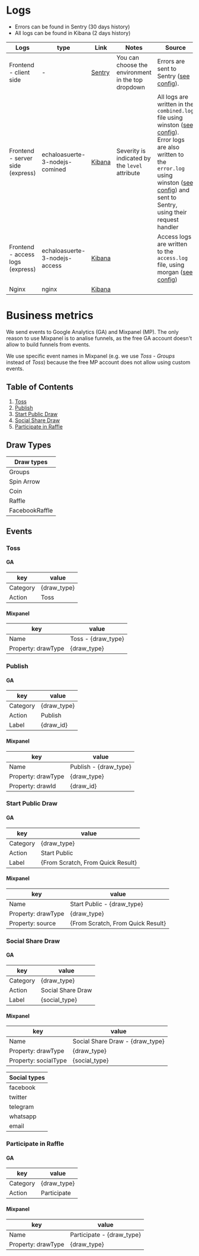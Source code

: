 # Logs

- Errors can be found in Sentry (30 days history)
- All logs can be found in Kibana (2 days history)

| Logs                             | type                           | Link                                                                                               | Notes                                              | Source                                                                                                                                                                                                                                                                                                                                                                                                                                        |
| -------------------------------- | ------------------------------ | -------------------------------------------------------------------------------------------------- | -------------------------------------------------- | --------------------------------------------------------------------------------------------------------------------------------------------------------------------------------------------------------------------------------------------------------------------------------------------------------------------------------------------------------------------------------------------------------------------------------------------- |
| Frontend - client side           | -                              | [Sentry](https://sentry.io/organizations/etcaterva/issues/?environment=production&project=1247679) | You can choose the environment in the top dropdown | Errors are sent to Sentry ([see config](https://github.com/etcaterva/eas-frontend/blob/7119c752037d2e83399e36f5d47f042422b28351/src/index.js#L27-L28)).                                                                                                                                                                                                                                                                                       |
| Frontend - server side (express) | echaloasuerte-3-nodejs-comined | [Kibana](https://app.logz.io/#/goto/28c77005ae700f28b2ba98384c75923a?switchToAccountId=64805)      | Severity is indicated by the `level` attribute     | All logs are written in the `combined.log` file using winston ([see config](https://github.com/etcaterva/eas-frontend/blob/7119c752037d2e83399e36f5d47f042422b28351/src/logging.js#L32-L40)). <br>Error logs are also written to the `error.log` using winston ([see config](https://github.com/etcaterva/eas-frontend/blob/7119c752037d2e83399e36f5d47f042422b28351/src/logging.js#L32-L40)) and sent to Sentry, using their request handler |
| Frontend - access logs (express) | echaloasuerte-3-nodejs-access  | [Kibana](https://app.logz.io/#/goto/c0e27ddad055c2ecbc0bba1816110f1a?switchToAccountId=64805)      |                                                    | Access logs are written to the `access.log` file, using morgan ([see config](https://github.com/etcaterva/eas-frontend/blob/7119c752037d2e83399e36f5d47f042422b28351/src/logging.js#L73))                                                                                                                                                                                                                                                     |
| Nginx                            | nginx                          | [Kibana](https://app.logz.io/#/goto/aab1020b648b8aadc78ba2fd8cf15ed3?switchToAccountId=64805)      |                                                    |

# Business metrics

We send events to Google Analytics (GA) and Mixpanel (MP). The only reason to use Mixpanel is to analise funnels, as the free GA account doesn't allow to build funnels from events.

We use specific event names in Mixpanel (e.g. we use _Toss - Groups_ instead of _Toss_) because the free MP account does not allow using custom events.

## Table of Contents

1. [Toss](#toss)
1. [Publish](#publish)
1. [Start Public Draw](#start-public-draw)
1. [Social Share Draw](#social-share-draw)
1. [Participate in Raffle](#participante-in-raffle)

## Draw Types

| Draw types     |
| -------------- |
| Groups         |
| Spin Arrow     |
| Coin           |
| Raffle         |
| FacebookRaffle |

## Events

### Toss

#### GA

| key      | value       |
| -------- | ----------- |
| Category | {draw_type} |
| Action   | Toss        |

#### Mixpanel

| key                | value              |
| ------------------ | ------------------ |
| Name               | Toss - {draw_type} |
| Property: drawType | {draw_type}        |

### Publish

#### GA

| key      | value       |
| -------- | ----------- |
| Category | {draw_type} |
| Action   | Publish     |
| Label    | {draw_id}   |

#### Mixpanel

| key                | value                 |
| ------------------ | --------------------- |
| Name               | Publish - {draw_type} |
| Property: drawType | {draw_type}           |
| Property: drawId   | {draw_id}             |

### Start Public Draw

#### GA

| key      | value                             |
| -------- | --------------------------------- |
| Category | {draw_type}                       |
| Action   | Start Public                      |
| Label    | {From Scratch, From Quick Result} |

#### Mixpanel

| key                | value                             |
| ------------------ | --------------------------------- |
| Name               | Start Public - {draw_type}        |
| Property: drawType | {draw_type}                       |
| Property: source   | {From Scratch, From Quick Result} |

### Social Share Draw

#### GA

| key      | value             |
| -------- | ----------------- |
| Category | {draw_type}       |
| Action   | Social Share Draw |
| Label    | {social_type}     |

#### Mixpanel

| key                  | value                           |
| -------------------- | ------------------------------- |
| Name                 | Social Share Draw - {draw_type} |
| Property: drawType   | {draw_type}                     |
| Property: socialType | {social_type}                   |

| Social types |
| ------------ |
| facebook     |
| twitter      |
| telegram     |
| whatsapp     |
| email        |

### Participate in Raffle

#### GA

| key      | value       |
| -------- | ----------- |
| Category | {draw_type} |
| Action   | Participate |

#### Mixpanel

| key                | value                     |
| ------------------ | ------------------------- |
| Name               | Participate - {draw_type} |
| Property: drawType | {draw_type}               |
